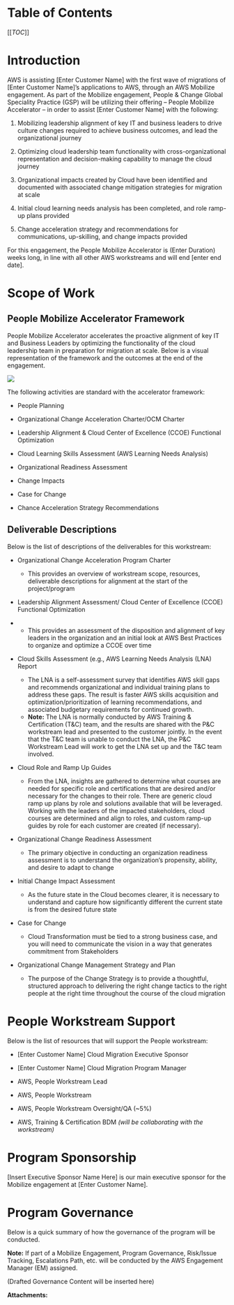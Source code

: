   

  

|    |    |    |    |
| --- | --- | --- | --- |

  

Table of Contents
=================

[[_TOC_]]

Introduction
============

AWS is assisting \[Enter Customer Name\] with the first wave of migrations of \[Enter Customer Name\]’s applications to AWS, through an AWS Mobilize engagement. As part of the Mobilize engagement, People & Change Global Speciality Practice (GSP) will be utilizing their offering – People Mobilize Accelerator – in order to assist \[Enter Customer Name\] with the following:

  

1.  Mobilizing leadership alignment of key IT and business leaders to drive culture changes required to achieve business outcomes, and lead the organizational journey
    
2.  Optimizing cloud leadership team functionality with cross-organizational representation and decision-making capability to manage the cloud journey
    
3.  Organizational impacts created by Cloud have been identified and documented with associated change mitigation strategies for migration at scale
    
4.  Initial cloud learning needs analysis has been completed, and role ramp-up plans provided
    
5.  Change acceleration strategy and recommendations for communications, up-skilling, and change impacts provided
    

  

For this engagement, the People Mobilize Accelerator is (Enter Duration) weeks long, in line with all other AWS workstreams and will end \[enter end date\].

Scope of Work
=============

People Mobilize Accelerator Framework
-------------------------------------

People Mobilize Accelerator accelerates the proactive alignment of key IT and Business Leaders by optimizing the functionality of the cloud leadership team in preparation for migration at scale. Below is a visual representation of the framework and the outcomes at the end of the engagement.

 ![](/.attachments/DK-PeopleMobilize/PMA.png)

The following activities are standard with the accelerator framework:

*   People Planning
    
*   Organizational Change Acceleration Charter/OCM Charter
    
*   Leadership Alignment & Cloud Center of Excellence (CCOE) Functional Optimization
    
*   Cloud Learning Skills Assessment (AWS Learning Needs Analysis)
    
*   Organizational Readiness Assessment
    
*   Change Impacts
    
*   Case for Change
    
*   Chance Acceleration Strategy Recommendations
    

Deliverable Descriptions
------------------------

Below is the list of descriptions of the deliverables for this workstream:

*   Organizational Change Acceleration Program Charter
    
    *   This provides an overview of workstream scope, resources, deliverable descriptions for alignment at the start of the project/program
        
*   Leadership Alignment Assessment/ Cloud Center of Excellence (CCOE) Functional Optimization
    
*   *   This provides an assessment of the disposition and alignment of key leaders in the organization and an initial look at AWS Best Practices to organize and optimize a CCOE over time
        
*   Cloud Skills Assessment (e.g., AWS Learning Needs Analysis (LNA) Report
    *   The LNA is a self-assessment survey that identifies AWS skill gaps and recommends organizational and individual training plans to address these gaps. The result is faster AWS skills acquisition and optimization/prioritization of learning recommendations, and associated budgetary requirements for continued growth. 
    *   **Note:** The LNA is normally conducted by AWS Training & Certification (T&C) team, and the results are shared with the P&C workstream lead and presented to the customer jointly. In the event that the T&C team is unable to conduct the LNA, the P&C Workstream Lead will work to get the LNA set up and the T&C team involved.
*   Cloud Role and Ramp Up Guides
    
    *   From the LNA, insights are gathered to determine what courses are needed for specific role and certifications that are desired and/or necessary for the changes to their role. There are generic cloud ramp up plans by role and solutions available that will be leveraged. Working with the leaders of the impacted stakeholders, cloud courses are determined and align to roles, and custom ramp-up guides by role for each customer are created (if necessary). 
        
*   Organizational Change Readiness Assessment
    
    *   The primary objective in conducting an organization readiness assessment is to understand the organization’s propensity, ability, and desire to adapt to change
        
*   Initial Change Impact Assessment
    
    *   As the future state in the Cloud becomes clearer, it is necessary to understand and capture how significantly different the current state is from the desired future state
        
*   Case for Change
    
    *   Cloud Transformation must be tied to a strong business case, and you will need to communicate the vision in a way that generates commitment from Stakeholders
        
*   Organizational Change Management Strategy and Plan
    
    *   The purpose of the Change Strategy is to provide a thoughtful, structured approach to delivering the right change tactics to the right people at the right time throughout the course of the cloud migration
        

People Workstream Support
=========================

Below is the list of resources that will support the People workstream:

*   \[Enter Customer Name\] Cloud Migration Executive Sponsor
    
*   \[Enter Customer Name\] Cloud Migration Program Manager
    
*   AWS, People Workstream Lead
    
*   AWS, People Workstream
    
*   AWS, People Workstream Oversight/QA (~5%)
    
*   AWS, Training & Certification BDM _(will be collaborating with the workstream)_
    

Program Sponsorship
===================

\[Insert Executive Sponsor Name Here\] is our main executive sponsor for the Mobilize engagement at \[Enter Customer Name\].

  

Program Governance
==================

Below is a quick summary of how the governance of the program will be conducted. 

**Note:** If part of a Mobilize Engagement, Program Governance, Risk/Issue Tracking, Escalations Path, etc. will be conducted by the AWS Engagement Manager (EM) assigned.

(Drafted Governance Content will be inserted here)

 **Attachments:** 

